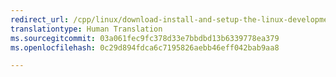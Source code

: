 ```yaml
---
redirect_url: /cpp/linux/download-install-and-setup-the-linux-development-workload
translationtype: Human Translation
ms.sourcegitcommit: 03a061fec9fc378d33e7bbdbd13b6339778ea379
ms.openlocfilehash: 0c29d894fdca6c7195826aebb46eff042bab9aa8

---
```



<!--HONumber=Feb17_HO4-->


